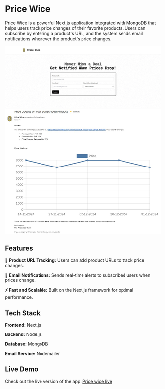 # Price Wice

Price Wice is a powerful Next.js application integrated with MongoDB that helps users track price changes of their favorite products. Users can subscribe by entering a product's URL, and the system sends email notifications whenever the product's price changes.

![Home page Screenshot](/ss-1.jpg)
![email screenshot](/ss-2.jpg)


## Features

**🛒 Product URL Tracking:** Users can add product URLs to track price changes.

**📩 Email Notifications:** Sends real-time alerts to subscribed users when prices change.

**⚡ Fast and Scalable:** Built on the Next.js framework for optimal performance.


## Tech Stack

**Frontend:** Next.js

**Backend:** Node.js

**Database:** MongoDB

**Email Service:** Nodemailer

## Live Demo

Check out the live version of the app: [Price wice live](https://price-wice.vercel.app/)
